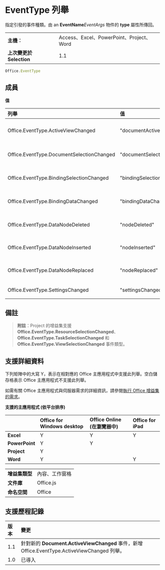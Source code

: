 
# EventType 列舉
指定引發的事件種類。由 an **EventName**_EventArgs_ 物件的  **type** 屬性所傳回。

|||
|:-----|:-----|
|**主機︰**|Access、Excel、PowerPoint、Project、Word|
|**上次變更於 Selection**|1.1|

```js
Office.EventType
```


## 成員


**值**


|列舉|值|描述|
|:-----|:-----|:-----|
|Office.EventType.ActiveViewChanged|"documentActiveViewChanged"|已引發 [Document.ActiveViewChanged](../../reference/shared/document.activeviewchanged.md) 事件。|
|Office.EventType.DocumentSelectionChanged|"documentSelectionChanged"|已引發 [Document.SelectionChanged](../../reference/shared/document.selectionchanged.event.md) 事件。|
|Office.EventType.BindingSelectionChanged|"bindingSelectionChanged"|已引發 [Binding.BindingSelectionChanged](../../reference/shared/binding.bindingselectionchangedevent.md) 事件。|
|Office.EventType.BindingDataChanged|"bindingDataChanged"|已引發 [Binding.BindingDataChanged](../../reference/shared/binding.bindingdatachangedevent.md) 事件。|
|Office.EventType.DataNodeDeleted|"nodeDeleted"|已引發 [CustomXmlPart.dataNodeDeleted](../../reference/shared/customxmlpart.datanodedeleted.event.md) 事件。|
|Office.EventType.DataNodeInserted|"nodeInserted"|已引發 [CustomXmlPart.dataNodeInserted](../../reference/shared/customxmlpart.datanodeinserted.event.md) 事件。|
|Office.EventType.DataNodeReplaced|"nodeReplaced"|已引發 [CustomXmlPart.dataNodeReplaced](../../reference/shared/customxmlpart.datanodereplaced.event.md) 事件。|
|Office.EventType.SettingsChanged|"settingsChanged"|已引發 [Settings.settingsChanged](../../reference/shared/settings.settingschangedevent.md) 事件。|

## 備註


 >**附註**：Project 的增益集支援  **Office.EventType.ResourceSelectionChanged**、 **Office.EventType.TaskSelectionChanged** 和  **Office.EventType.ViewSelectionChanged** 事件類型。


## 支援詳細資料


下列矩陣中的大寫 Y，表示在相對應的 Office 主應用程式中支援此列舉。空白儲存格表示 Office 主應用程式不支援此列舉。

如需有關 Office 主應用程式與伺服器需求的詳細資訊，請參閱[執行 Office 增益集的需求](../../docs/overview/requirements-for-running-office-add-ins.md)。


**支援的主應用程式 (依平台排序)**


||**Office for Windows desktop**|**Office Online (在瀏覽器中)**|**Office for iPad**|
|:-----|:-----|:-----|:-----|
|**Excel**|Y|Y|Y|
|**PowerPoint**|Y|Y||
|**Project**|Y|||
|**Word**|Y||Y|

|||
|:-----|:-----|
|**增益集類型**|內容、工作窗格|
|**文件庫**|Office.js|
|**命名空間**|Office|

## 支援歷程記錄



|**版本**|**變更**|
|:-----|:-----|
|1.1| 針對新的 **Document.ActiveViewChanged** 事件，新增 Office.EventType.ActiveViewChanged 列舉。|
|1.0|已導入|
